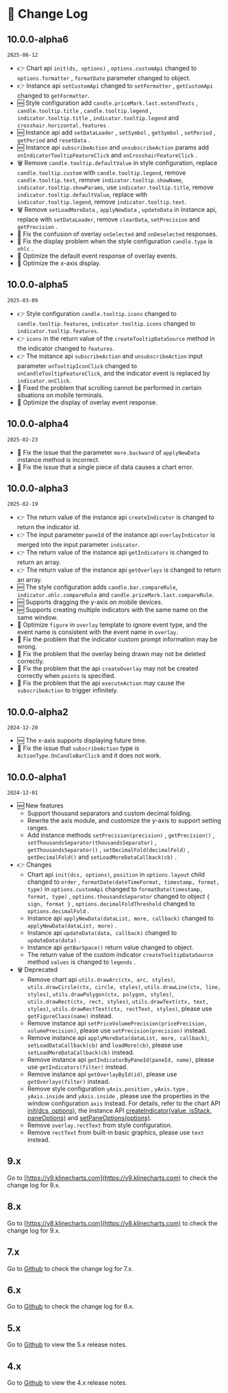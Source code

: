 # 📠 Change Log

## 10.0.0-alpha6
`2025-06-12`
+ 👉 Chart api `init(ds, options)` , `options.customApi` changed to `options.formatter` , `formatDate` parameter changed to object.
+ 👉 Instance api `setCustomApi` changed to `setFormatter` , `getCustomApi` changed to `getFormatter`.
+ 🆕 Style configuration add `candle.priceMark.last.extendTexts` , `candle.tooltip.title` , `candle.tooltip.legend` , `indicator.tooltip.title` , `indicator.tooltip.legend` and `crosshair.horizontal.features` .
+ 🆕 Instance api add `setDataLoader` , `setSymbol` , `getSymbol` , `setPeriod` , `getPeriod` and `resetData` .
+ 🆕 Instance api `subscribeAction` and `unsubscribeAction` params add `onIndicatorTooltipFeatureClick` and `onCrosshairFeatureClick` .
+ 🗑 Remove `candle.tooltip.defaultValue` in style configuration, replace `candle.tooltip.custom` with `candle.tooltip.legend`, remove `candle.tooltip.text`, remove `indicator.tooltip.showName`, `indicator.tooltip.showParams`, use `indicator.tooltip.title`, remove `indicator.tooltip.defaultValue`, replace with `indicator.tooltip.legend`, remove `indicator.tooltip.text`.
+ 🗑 Remove `setLoadMoreData` , `applyNewData` , `updateData` in instance api, replace with `setDataLoader`, remove `clearData`, `setPrecision` and `getPrecision` .
+ 🐞 Fix the confusion of overlay `onSelected` and `onDeselected` responses.
+ 🐞 Fix the display problem when the style configuration `candle.type` is `ohlc` .
+ 💄 Optimize the default event response of overlay events.
+ 💄 Optimize the x-axis display.

## 10.0.0-alpha5
`2025-03-09`
+ 👉 Style configuration `candle.tooltip.icons` changed to `candle.tooltip.features`, `indicator.tooltip.icons` changed to `indicator.tooltip.features`.
+ 👉 `icons` in the return value of the `createTooltipDataSource` method in the indicator changed to `features`.
+ 👉 The instance api `subscribeAction` and `unsubscribeAction` input parameter `onTooltipIconClick` changed to `onCandleTooltipFeatureClick`, and the indicator event is replaced by `indicator.onClick`.
+ 🐞 Fixed the problem that scrolling cannot be performed in certain situations on mobile terminals.
+ 💄 Optimize the display of overlay event response.

## 10.0.0-alpha4
`2025-02-23`
+ 🐞 Fix the issue that the parameter `more.backward` of `applyNewData` instance method is incorrect.
+ 🐞 Fix the issue that a single piece of data causes a chart error.

## 10.0.0-alpha3
`2025-02-19`
+ 👉 The return value of the instance api `createIndicator` is changed to return the indicator id.
+ 👉 The input parameter `paneId` of the instance api `overlayIndicator` is merged into the input parameter `indicator`.
+ 👉 The return value of the instance api `getIndicators` is changed to return an array.
+ 👉 The return value of the instance api `getOverlays` is changed to return an array.
+ 🆕 The style configuration adds `candle.bar.compareRule`, `indicator.ohlc.compareRule` and `candle.priceMark.last.compareRule`.
+ 🆕 Supports dragging the y-axis on mobile devices.
+ 🆕 Supports creating multiple indicators with the same name on the same window.
+ 💄 Optimize `figure` in `overlay` template to ignore event type, and the event name is consistent with the event name in `overlay`.
+ 🐞 Fix the problem that the indicator custom prompt information may be wrong.
+ 🐞 Fix the problem that the overlay being drawn may not be deleted correctly.
+ 🐞 Fix the problem that the api `createOverlay` may not be created correctly when `points` is specified.
+ 🐞 Fix the problem that the api `executeAction` may cause the `subscribeAction` to trigger infinitely.

## 10.0.0-alpha2
`2024-12-20`
+ 🆕 The x-axis supports displaying future time.
+ 🐞 Fix the issue that `subscribeAction` type is `ActionType.OnCandleBarClick` and it does not work.

## 10.0.0-alpha1
`2024-12-01`
+ 🆕 New features
  + Support thousand separators and custom decimal folding.
  + Rewrite the axis module, and customize the y-axis to support setting ranges.
  + Add instance methods `setPrecision(precision)` , `getPrecision()` , `setThousandsSeparator(thousandsSeparator)` , `getThousandsSeparator()` , `setDecimalFold(decimalFold)` , `getDecimalFold()` and `setLoadMoreDataCallback(cb)` .
+ 👉 Changes
  + Chart api `init(dcs, options)`, `position` in `options.layout` child changed to `order` , `formatDate(dateTimeFormat, timestamp, format, type)` in `options.customApi` changed to `formatDate(timestamp, format, type)` , `options.thousandsSeparator` changed to object `{ sign, format }` , `options.decimalFoldThreshold` changed to `options.decimalFold` .
  + Instance api `applyNewData(dataList, more, callback)` changed to `applyNewData(dataList, more)` .
  + Instance api `updateData(data, callback)` changed to `updateData(data)` .
  + Instance api `getBarSpace()` return value changed to object.
  + The return value of the custom indicator `createTooltipDataSource` method `values` is changed to `legends` .
+ 🗑 Deprecated
  + Remove chart api `utils.drawArc(ctx, arc, styles)`, `utils.drawCircle(ctx, circle, styles)`, `utils.drawLine(ctx, line, styles)`, `utils.drawPolygon(ctx, polygon, styles)`, `utils.drawRect(ctx, rect, styles)`, `utils.drawText(ctx, text, styles)`, `utils.drawRectText(ctx, rectText, styles)`, please use `getFigureClass(name)` instead.
  + Remove instance api `setPriceVolumePrecision(pricePrecision, volumePrecision)`, please use `setPrecision(precision)` instead.
  + Remove instance api `applyMoreData(dataList, more, callback)`, `setLoadDataCallback(cb)` and `loadMore(cb)`, please use `setLoadMoreDataCallback(cb)` instead.
  + Remove instance api `getIndicatorByPaneId(paneId, name)`, please use `getIndicators(filter)` instead.
  + Remove instance api `getOverlayById(id)`, please use `getOverlays(filter)` instead.
  + Remove style configuration `yAxis.position` , `yAxis.type` , `yAxis.inside` and `yAxis.inside` , please use the properties in the window configuration `axis` instead. For details, refer to the chart API [init(dcs, options)](/api/chart/init#parameters), the instance API [createIndicator(value, isStack, paneOptions)](/api/instance/createIndicator#parameters) and [setPaneOptions(options)](/api/instance/setPaneOptions#parameters).
  + Remove `overlay.rectText` from style configuration.
  + Remove `rectText` from built-in basic graphics, please use `text` instead.

## 9.x

Go to [https://v9.klinecharts.com](https://v9.klinecharts.com) to check the change log for 9.x.

## 8.x

Go to [https://v8.klinecharts.com](https://v8.klinecharts.com) to check the change log for 9.x.

## 7.x

Go to [Github](https://github.com/liihuu/KLineChart/blob/v7.5.0/docs/en/changelog.md) to check the change log for 7.x.

## 6.x

Go to [Github](https://github.com/liihuu/KLineChart/blob/v6.1.0/docs/en/CHANGELOG.md) to check the change log for 6.x.

## 5.x

Go to [Github](https://github.com/liihuu/KLineChart/releases/tag/v5.0.0) to view the 5.x release notes.

## 4.x

Go to [Github](https://github.com/liihuu/KLineChart/releases/tag/v4.0.0) to view the 4.x release notes.
